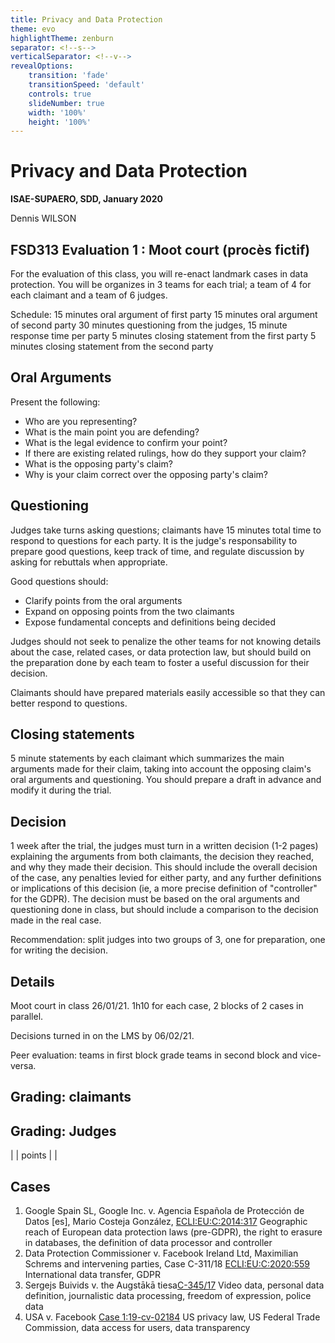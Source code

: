 ```yaml
---
title: Privacy and Data Protection
theme: evo
highlightTheme: zenburn
separator: <!--s-->
verticalSeparator: <!--v-->
revealOptions:
    transition: 'fade'
    transitionSpeed: 'default'
    controls: true
    slideNumber: true
    width: '100%'
    height: '100%'
---
```


# Privacy and Data Protection

**ISAE-SUPAERO, SDD, January 2020**

Dennis WILSON

<!--s-->

## FSD313 Evaluation 1 : Moot court (procès fictif)

For the evaluation of this class, you will re-enact landmark cases in data
protection. You will be organizes in 3 teams for each trial; a team of 4 for
each claimant and a team of 6 judges.

Schedule:
15 minutes oral argument of first party
15 minutes oral argument of second party
30 minutes questioning from the judges, 15 minute response time per party
5 minutes closing statement from the first party
5 minutes closing statement from the second party

<!--s-->

## Oral Arguments

Present the following:
+ Who are you representing?
+ What is the main point you are defending?
+ What is the legal evidence to confirm your point?
+ If there are existing related rulings, how do they support your claim?
+ What is the opposing party's claim?
+ Why is your claim correct over the opposing party's claim?

<!--s-->

## Questioning

Judges take turns asking questions; claimants have 15 minutes total time to
respond to questions for each party. It is the judge's responsability to prepare
good questions, keep track of time, and regulate discussion by asking for
rebuttals when appropriate.

Good questions should:
+ Clarify points from the oral arguments
+ Expand on opposing points from the two claimants
+ Expose fundamental concepts and definitions being decided

Judges should not seek to penalize the other teams for not knowing details about
the case, related cases, or data protection law, but should build on the
preparation done by each team to foster a useful discussion for their decision.

Claimants should have prepared materials easily accessible so that they can
better respond to questions.

<!--s-->

## Closing statements

5 minute statements by each claimant which summarizes the main arguments made
for their claim, taking into account the opposing claim's oral arguments and
questioning. You should prepare a draft in advance and modify it during the
trial.

<!--s-->

## Decision

1 week after the trial, the judges must turn in a written decision (1-2 pages)
explaining the arguments from both claimants, the decision they reached, and why
they made their decision. This should include the overall decision of the case,
any penalties levied for either party, and any further definitions or
implications of this decision (ie, a more precise definition of "controller" for
the GDPR). The decision must be based on the oral arguments and questioning done
in class, but should include a comparison to the decision made in the real case.

Recommendation: split judges into two groups of 3, one for preparation, one for
writing the decision.

<!--s-->

## Details

Moot court in class 26/01/21. 1h10 for each case, 2 blocks of 2 cases in parallel.

Decisions turned in on the LMS by 06/02/21.

Peer evaluation: teams in first block grade teams in second block and vice-versa.

<!--s-->

## Grading: claimants



<!--s-->

## Grading: Judges

| | points |
| 

<!--s-->

## Cases

1. Google Spain SL, Google Inc. v. Agencia Española de Protección de Datos [es], Mario Costeja González, [ECLI:EU:C:2014:317](https://e-justice.europa.eu/ecli/ECLI:EU:C:2014:317)
Geographic reach of European data protection laws (pre-GDPR), the right to erasure in databases, the definition of data processor and controller
2. Data Protection Commissioner v. Facebook Ireland Ltd, Maximilian Schrems and intervening parties, Case C-311/18 [ECLI:EU:C:2020:559](https://eur-lex.europa.eu/legal-content/EN/TXT/?uri=CELEX:62018CJ0311)
International data transfer, GDPR
3. Sergejs Buivids v. the Augstākā tiesa[C-345/17](http://curia.europa.eu/juris/liste.jsf?language=en&td=ALL&num=C-345/17)
Video data, personal data definition, journalistic data processing, freedom of expression, police data
4. USA v. Facebook [Case 1:19-cv-02184](https://www.ftc.gov/enforcement/cases-proceedings/092-3184/facebook-inc)
US privacy law, US Federal Trade Commission, data access for users, data transparency
